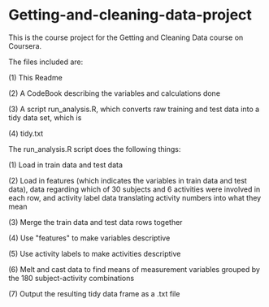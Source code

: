 # Getting-and-cleaning-data-project

This is the course project for the Getting and Cleaning Data course on Coursera.

The files included are:

(1) This Readme

(2) A CodeBook describing the variables and calculations done

(3) A script run_analysis.R, which converts raw training and test data into a tidy data set, which is

(4) tidy.txt

The run_analysis.R script does the following things:

(1) Load in train data and test data

(2) Load in features (which indicates the variables in train data and test data), data regarding which of 30 subjects and 6 activities were involved in each row, and activity label data translating activity numbers into what they mean

(3) Merge the train data and test data rows together

(4) Use "features" to make variables descriptive

(5) Use activity labels to make activities descriptive

(6) Melt and cast data to find means of measurement variables grouped by the 180 subject-activity combinations

(7) Output the resulting tidy data frame as a .txt file
